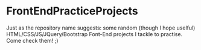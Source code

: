 # FrontEndPracticeProjects
Just as the repository name suggests: some random (though I hope uselful) HTML/CSS/JS/JQuery/Bootstrap Font-End projects I tackle to practise. Come check them! ;)
